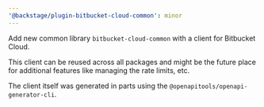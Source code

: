 ```yaml
---
'@backstage/plugin-bitbucket-cloud-common': minor
---
```


Add new common library `bitbucket-cloud-common` with a client for Bitbucket Cloud.

This client can be reused across all packages and might be the future place for additional
features like managing the rate limits, etc.

The client itself was generated in parts using the `@openapitools/openapi-generator-cli`.
